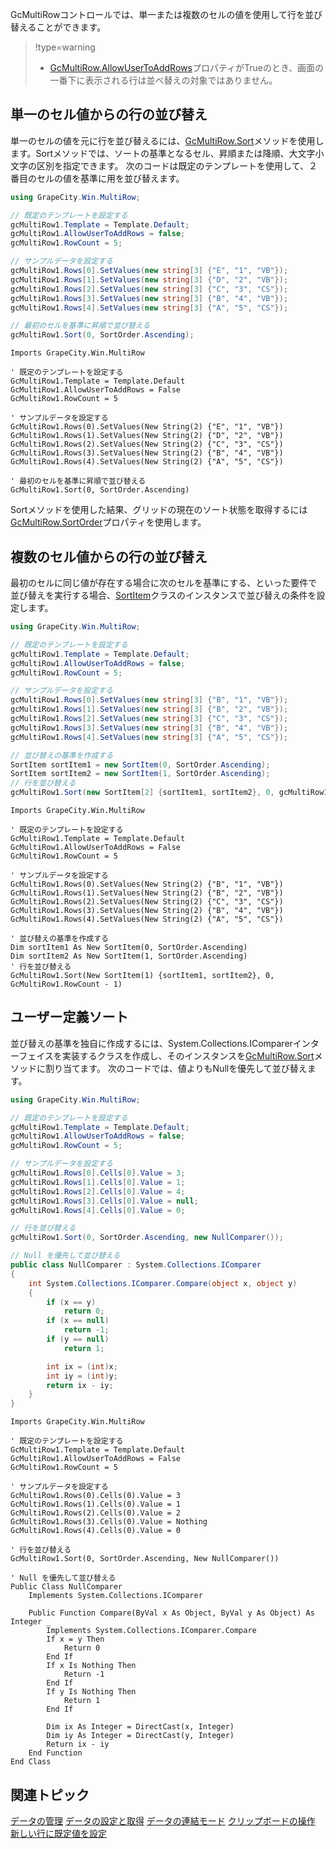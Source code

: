 GcMultiRowコントロールでは、単一または複数のセルの値を使用して行を並び替えることができます。

> !type=warning
>
> * [GcMultiRow.AllowUserToAddRows](gcdocsite__documentlink?toc-item-id=1d6049ba-30df-463f-8d37-f740834f5496)プロパティがTrueのとき、画面の一番下に表示される行は並べ替えの対象ではありません。

## 単一のセル値からの行の並び替え

単一のセルの値を元に行を並び替えるには、[GcMultiRow.Sort](gcdocsite__documentlink?toc-item-id=c13b7b90-6d2c-4904-9cb6-afd7483f3d2f)メソッドを使用します。Sortメソッドでは、ソートの基準となるセル、昇順または降順、大文字小文字の区別を指定できます。
次のコードは既定のテンプレートを使用して、２番目のセルの値を基準に用を並び替えます。
```csharp
using GrapeCity.Win.MultiRow;

// 既定のテンプレートを設定する
gcMultiRow1.Template = Template.Default;
gcMultiRow1.AllowUserToAddRows = false;
gcMultiRow1.RowCount = 5;

// サンプルデータを設定する
gcMultiRow1.Rows[0].SetValues(new string[3] {"E", "1", "VB"});
gcMultiRow1.Rows[1].SetValues(new string[3] {"D", "2", "VB"});
gcMultiRow1.Rows[2].SetValues(new string[3] {"C", "3", "CS"});
gcMultiRow1.Rows[3].SetValues(new string[3] {"B", "4", "VB"});
gcMultiRow1.Rows[4].SetValues(new string[3] {"A", "5", "CS"});

// 最初のセルを基準に昇順で並び替える
gcMultiRow1.Sort(0, SortOrder.Ascending);
```

```vbnet
Imports GrapeCity.Win.MultiRow

' 既定のテンプレートを設定する
GcMultiRow1.Template = Template.Default
GcMultiRow1.AllowUserToAddRows = False
GcMultiRow1.RowCount = 5

' サンプルデータを設定する
GcMultiRow1.Rows(0).SetValues(New String(2) {"E", "1", "VB"})
GcMultiRow1.Rows(1).SetValues(New String(2) {"D", "2", "VB"})
GcMultiRow1.Rows(2).SetValues(New String(2) {"C", "3", "CS"})
GcMultiRow1.Rows(3).SetValues(New String(2) {"B", "4", "VB"})
GcMultiRow1.Rows(4).SetValues(New String(2) {"A", "5", "CS"})

' 最初のセルを基準に昇順で並び替える
GcMultiRow1.Sort(0, SortOrder.Ascending)
```
Sortメソッドを使用した結果、グリッドの現在のソート状態を取得するには [GcMultiRow.SortOrder](gcdocsite__documentlink?toc-item-id=c5e586e2-3802-40c0-a548-5ea8a2c963ec)プロパティを使用します。

## 複数のセル値からの行の並び替え

最初のセルに同じ値が存在する場合に次のセルを基準にする、といった要件で並び替えを実行する場合、[SortItem](gcdocsite__documentlink?toc-item-id=e981bcd5-bb03-4586-9cb7-f7a20ff2edd7)クラスのインスタンスで並び替えの条件を設定します。
```csharp
using GrapeCity.Win.MultiRow;

// 既定のテンプレートを設定する
gcMultiRow1.Template = Template.Default;
gcMultiRow1.AllowUserToAddRows = false;
gcMultiRow1.RowCount = 5;

// サンプルデータを設定する
gcMultiRow1.Rows[0].SetValues(new string[3] {"B", "1", "VB"});
gcMultiRow1.Rows[1].SetValues(new string[3] {"B", "2", "VB"});
gcMultiRow1.Rows[2].SetValues(new string[3] {"C", "3", "CS"});
gcMultiRow1.Rows[3].SetValues(new string[3] {"B", "4", "VB"});
gcMultiRow1.Rows[4].SetValues(new string[3] {"A", "5", "CS"});

// 並び替えの基準を作成する
SortItem sortItem1 = new SortItem(0, SortOrder.Ascending);
SortItem sortItem2 = new SortItem(1, SortOrder.Ascending);
// 行を並び替える
gcMultiRow1.Sort(new SortItem[2] {sortItem1, sortItem2}, 0, gcMultiRow1.RowCount - 1);
```

```vbnet
Imports GrapeCity.Win.MultiRow

' 既定のテンプレートを設定する
GcMultiRow1.Template = Template.Default
GcMultiRow1.AllowUserToAddRows = False
GcMultiRow1.RowCount = 5

' サンプルデータを設定する
GcMultiRow1.Rows(0).SetValues(New String(2) {"B", "1", "VB"})
GcMultiRow1.Rows(1).SetValues(New String(2) {"B", "2", "VB"})
GcMultiRow1.Rows(2).SetValues(New String(2) {"C", "3", "CS"})
GcMultiRow1.Rows(3).SetValues(New String(2) {"B", "4", "VB"})
GcMultiRow1.Rows(4).SetValues(New String(2) {"A", "5", "CS"})

' 並び替えの基準を作成する
Dim sortItem1 As New SortItem(0, SortOrder.Ascending)
Dim sortItem2 As New SortItem(1, SortOrder.Ascending)
' 行を並び替える
GcMultiRow1.Sort(New SortItem(1) {sortItem1, sortItem2}, 0, GcMultiRow1.RowCount - 1)
```

## ユーザー定義ソート

並び替えの基準を独自に作成するには、System.Collections.IComparerインターフェイスを実装するクラスを作成し、そのインスタンスを[GcMultiRow.Sort](gcdocsite__documentlink?toc-item-id=c13b7b90-6d2c-4904-9cb6-afd7483f3d2f)メソッドに割り当てます。
次のコードでは、値よりもNullを優先して並び替えます。
```csharp
using GrapeCity.Win.MultiRow;

// 既定のテンプレートを設定する 
gcMultiRow1.Template = Template.Default;
gcMultiRow1.AllowUserToAddRows = false;
gcMultiRow1.RowCount = 5;

// サンプルデータを設定する 
gcMultiRow1.Rows[0].Cells[0].Value = 3;
gcMultiRow1.Rows[1].Cells[0].Value = 1;
gcMultiRow1.Rows[2].Cells[0].Value = 4;
gcMultiRow1.Rows[3].Cells[0].Value = null;
gcMultiRow1.Rows[4].Cells[0].Value = 0;

// 行を並び替える 
gcMultiRow1.Sort(0, SortOrder.Ascending, new NullComparer());

// Null を優先して並び替える
public class NullComparer : System.Collections.IComparer
{
    int System.Collections.IComparer.Compare(object x, object y)
    {
        if (x == y)
            return 0;
        if (x == null)
            return -1;
        if (y == null)
            return 1;

        int ix = (int)x;
        int iy = (int)y;
        return ix - iy;
    }
}
```

```vbnet
Imports GrapeCity.Win.MultiRow

' 既定のテンプレートを設定する
GcMultiRow1.Template = Template.Default
GcMultiRow1.AllowUserToAddRows = False
GcMultiRow1.RowCount = 5

' サンプルデータを設定する  
GcMultiRow1.Rows(0).Cells(0).Value = 3
GcMultiRow1.Rows(1).Cells(0).Value = 1
GcMultiRow1.Rows(2).Cells(0).Value = 2
GcMultiRow1.Rows(3).Cells(0).Value = Nothing
GcMultiRow1.Rows(4).Cells(0).Value = 0

' 行を並び替える  
GcMultiRow1.Sort(0, SortOrder.Ascending, New NullComparer())

' Null を優先して並び替える
Public Class NullComparer
    Implements System.Collections.IComparer

    Public Function Compare(ByVal x As Object, ByVal y As Object) As Integer _
        Implements System.Collections.IComparer.Compare
        If x = y Then
            Return 0
        End If
        If x Is Nothing Then
            Return -1
        End If
        If y Is Nothing Then
            Return 1
        End If

        Dim ix As Integer = DirectCast(x, Integer)
        Dim iy As Integer = DirectCast(y, Integer)
        Return ix - iy
    End Function
End Class
```

## 関連トピック

[データの管理](gcdocsite__documentlink?toc-item-id=c96288bd-334e-4b75-8bfc-43dc6af17e13)
[データの設定と取得](gcdocsite__documentlink?toc-item-id=a11001f1-e97b-4d87-98a5-66b8e222b3b1)
[データの連結モード](gcdocsite__documentlink?toc-item-id=9375cf8f-f355-41a8-a024-581534a3946e)
[クリップボードの操作](gcdocsite__documentlink?toc-item-id=c7f1257c-84eb-494a-ad04-3506e5b696a9)
[新しい行に既定値を設定](gcdocsite__documentlink?toc-item-id=bcb261f3-fa94-4023-b03a-7337535fe58a)